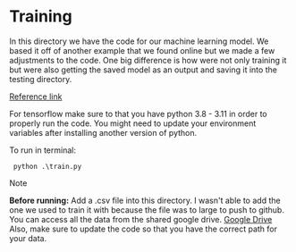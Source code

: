 # Training

In this directory we have the code for our machine learning model. We based it off of another example that we found online but we made a few adjustments to the code. One big difference is how were not only training it but were also getting the saved model as an output and saving it into the testing directory. 

[Reference link](https://machinelearningmastery.com/tutorial-first-neural-network-python-keras/)

For tensorflow make sure to that you have python 3.8 - 3.11 in order to properly run the code. You might need to update your environment variables after installing another version of python. 

To run in terminal:
```
 python .\train.py
```

> [!NOTE]
> **Before running:**
> Add a .csv file into this directory. I wasn't able to add the one we used to train it with because the file was to large to push to github.
> You can access all the data from the shared google drive. [Google Drive](https://drive.google.com/drive/folders/1tLfBgnrtY6c0fsncIxt-pNyf--VIiYB5?usp=drive_link)
> Also, make sure to update the code so that you have the correct path for your data.





